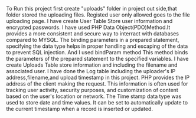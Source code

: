 
To Run this project first create "uploads" folder in project out side,that folder stored the uploading files.
Registed user only allowed goes to the file uploading page. 
I have create User Table Store user information and encrypted passwords.
I have used PHP Data Object(PDO)Method.It provides a more consistent and secure way to interract with databases compared to MYSQL.
The binding parameters in a prepared statement, specifying the data type helps in proper handling and escaping of the data to prevent SQL injection.
And I used bindParam method This method binds the parameters of the prepared statement to the specified variables.
I have create Uploads Table store information and  including the filename and associated user.
I have done the Log table including the uploader's IP address,filename,and upload timestamp in this project.
PHP provides the IP address of the client making the request. This information is often used for tracking user activity, security purposes, and customization of content based on the user's location or network.
The Time stamp data type was used to store date and time values. It can be set to automatically update to the current timestamp when a record is inserted or updated.






